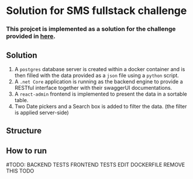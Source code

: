 # Solution for SMS fullstack challenge

### This projcet is implemented as a solution for the challenge provided in [here](./mission/README.md).

## Solution

1. A `postgres` database server is created within a docker container and is then filled with the data provided as a `json` file using a `python` script.
2. A `.net Core` application is running as the backend engine to provide a RESTful interface together with their swaggerUI documentations.
3. A `react-admin` frontend is implemented to present the data in a sortable table.
4. Two Date pickers and a Search box is added to filter the data. (the filter is applied server-side)

## Structure

## How to run







#TODO:
BACKEND TESTS
FRONTEND TESTS
EDIT
DOCKERFILE
REMOVE THIS TODO